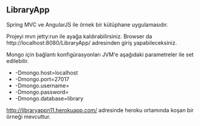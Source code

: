 ## LibraryApp
Spring MVC ve AngularJS ile örnek bir kütüphane uygulamasıdır.

Projeyi mvn jetty:run ile ayağa kaldırabilirsiniz. Browser da http://localhost:8080/LibraryApp/ adresinden giriş yapabileceksiniz.

Mongo için bağlantı konfigürasyonları JVM'e aşağıdaki parametreler ile set edilebilir.
* -Dmongo.host=localhost
* -Dmongo.port=27017
* -Dmongo.username=
* -Dmongo.password=
* -Dmongo.database=library

http://libraryappn11.herokuapp.com/ adresinde heroku ortamında koşan bir örneği mevcuttur.